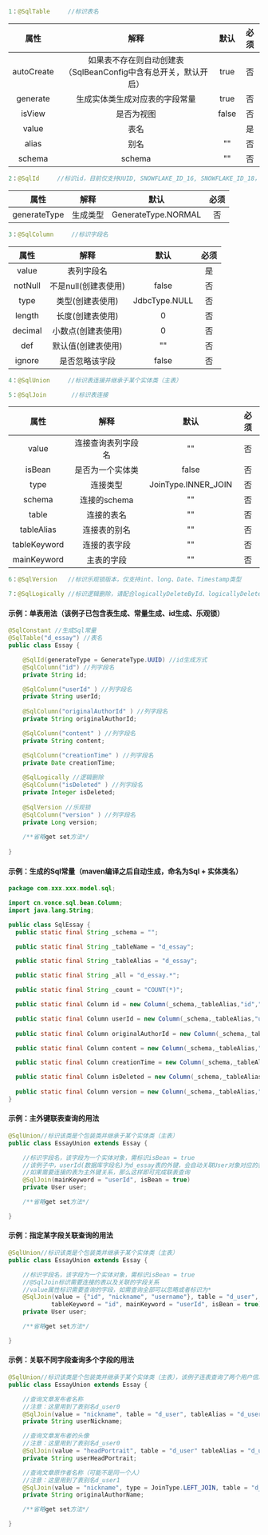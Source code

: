 ```java
1：@SqlTable     //标识表名
```
属性  | 解释  | 默认 | 必须
 :----: | :-----: | :-----: | :------:  
 autoCreate  | 如果表不存在则自动创建表（SqlBeanConfig中含有总开关，默认开启） | true | 否
 generate  | 生成实体类生成对应表的字段常量 | true | 否
 isView  | 是否为视图 | false | 否
 value  | 表名 |  | 是
 alias  | 别名 | "" | 否
 schema  | schema | "" | 否

```java
2：@SqlId     //标识id，目前仅支持UUID, SNOWFLAKE_ID_16, SNOWFLAKE_ID_18，请查看GenerateType枚举类
```

属性  | 解释  | 默认 | 必须
 :----: | :-----: | :-----: | :------: 
 generateType  | 生成类型 | GenerateType.NORMAL | 否

```java
3：@SqlColumn     //标识字段名
```

属性  | 解释  | 默认 | 必须
 :----: | :-----: | :-----: | :------: 
 value  | 表列字段名 |  | 是
 notNull  | 不是null(创建表使用) | false | 否
 type  | 类型(创建表使用) | JdbcType.NULL | 否
 length  | 长度(创建表使用) | 0 | 否
 decimal  | 小数点(创建表使用) | 0 | 否
 def  | 默认值(创建表使用) | "" | 否
 ignore  | 是否忽略该字段 | false | 否

```java
4：@SqlUnion     //标识表连接并继承于某个实体类（主表）
```

```java
5：@SqlJoin       //标识表连接
```

属性  | 解释  | 默认 | 必须
 :----: | :-----: | :-----: | :------: 
 value  | 连接查询表列字段名 | "" | 否
 isBean  | 是否为一个实体类 | false | 否
 type  | 连接类型 | JoinType.INNER_JOIN |否
 schema | 连接的schema | "" |否
 table | 连接的表名 | "" |否
 tableAlias | 连接表的别名 | "" |否
 tableKeyword | 连接的表字段 | "" |否
 mainKeyword | 主表的字段 | "" |否


```java
6：@SqlVersion   //标识乐观锁版本，仅支持int、long、Date、Timestamp类型
```

```java
7：@SqlLogically //标识逻辑删除，请配合logicallyDeleteById、logicallyDeleteByCondition这两个方法使用，请查看内置Delete文档
```


#### 示例：单表用法（该例子已包含表生成、常量生成、id生成、乐观锁）
```java
@SqlConstant //生成Sql常量
@SqlTable("d_essay") //表名
public class Essay {

	@SqlId(generateType = GenerateType.UUID) //id生成方式
	@SqlColumn("id") //列字段名
	private String id;

	@SqlColumn("userId" ) //列字段名
	private String userId;
	
	@SqlColumn("originalAuthorId" ) //列字段名
	private String originalAuthorId;

	@SqlColumn("content" ) //列字段名
	private String content;

	@SqlColumn("creationTime" ) //列字段名
	private Date creationTime;
	
	@SqlLogically //逻辑删除
	@SqlColumn("isDeleted" ) //列字段名
	private Integer isDeleted;
	
	@SqlVersion //乐观锁
	@SqlColumn("version" ) //列字段名
	private Long version;
	
	/**省略get set方法*/
	
}
```

#### 示例：生成的Sql常量（maven编译之后自动生成，命名为Sql + 实体类名）
```java
package com.xxx.xxx.model.sql;

import cn.vonce.sql.bean.Column;
import java.lang.String;

public class SqlEssay {
  public static final String _schema = "";

  public static final String _tableName = "d_essay";

  public static final String _tableAlias = "d_essay";

  public static final String _all = "d_essay.*";

  public static final String _count = "COUNT(*)";

  public static final Column id = new Column(_schema,_tableAlias,"id","");

  public static final Column userId = new Column(_schema,_tableAlias,"userId","");
  
  public static final Column originalAuthorId = new Column(_schema,_tableAlias,"originalAuthorId","");

  public static final Column content = new Column(_schema,_tableAlias,"content","");

  public static final Column creationTime = new Column(_schema,_tableAlias,"creationTime","");

  public static final Column isDeleted = new Column(_schema,_tableAlias,"isDeleted","");
  
  public static final Column version = new Column(_schema,_tableAlias,"version","");
}
```
#### 示例：主外键联表查询的用法
```java
@SqlUnion//标识该类是个包装类并继承于某个实体类（主表）
public class EssayUnion extends Essay {

	//标识字段名，该字段为一个实体对象，需标识isBean = true
	//该例子中，userId(数据库字段名)为d_essay表的外键，会自动关联User对象对应的表id
	//如果需要连接的表为主外键关系，那么这样即可完成联表查询
	@SqlJoin(mainKeyword = "userId", isBean = true)
	private User user;

	/**省略get set方法*/

}
```
#### 示例：指定某字段关联查询的用法
```java
@SqlUnion//标识该类是个包装类并继承于某个实体类（主表）
public class EssayUnion extends Essay {

	//标识字段名，该字段为一个实体对象，需标识isBean = true
	//@SqlJoin标识需要连接的表以及关联的字段关系
	//value属性标识需要查询的字段，如需查询全部可以忽略或者标识为*
	@SqlJoin(value = {"id", "nickname", "username"}, table = "d_user",
            tableKeyword = "id", mainKeyword = "userId", isBean = true)
	private User user;

	/**省略get set方法*/

}
```
#### 示例：关联不同字段查询多个字段的用法
```java
@SqlUnion//标识该类是个包装类并继承于某个实体类（主表），该例子连表查询了两个用户信息，所以需要使用表别名
public class EssayUnion extends Essay {

	//查询文章发布者名称
	//注意：这里用到了表别名d_user0
	@SqlJoin(value = "nickname", table = "d_user", tableAlias = "d_user0", tableKeyword = "id", mainKeyword = "userId")
	private String userNickname;

	//查询文章发布者的头像
	//注意：这里用到了表别名d_user0
	@SqlJoin(value = "headPortrait", table = "d_user" tableAlias = "d_user0", tableKeyword = "id", mainKeyword = "userId")
	private String userHeadPortrait;

	//查询文章原作者名称（可能不是同一个人）
	//注意：这里用到了表别名d_user1
	@SqlJoin(value = "nickname", type = JoinType.LEFT_JOIN, table = "d_user", tableAlias = "d_user1", tableKeyword = "id", mainKeyword = "originalAuthorId")
	private String originalAuthorName;

	/**省略get set方法*/

}
```